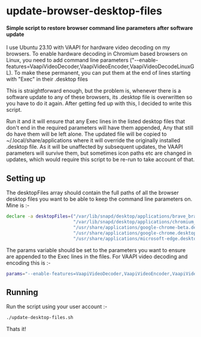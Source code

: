 # update-browser-desktop-files
#### Simple script to restore browser command line parameters after software update
I use Ubuntu 23.10 with VAAPI for hardware video decoding on my browsers. To enable hardware decoding in Chromium based 
browsers on Linux, you need to add command line parameters ("--enable-features=VaapiVideoDecoder,VaapiVideoEncoder,VaapiVideoDecodeLinuxGL).
To make these permanent, you can put them at the end of lines starting with "Exec" in their .desktop files 

This is straightforward enough, but the problem is, whenever there is a software update to any of these browsers, its 
.desktop file is overwritten so you have to do it again. After getting fed up with this, I decided to write this script.

Run it and it will ensure that any Exec lines in the listed desktop files that don't end in the required 
parameters will have them appended, Any that still do have them will be left alone. The updated file will be copied to 
~/.local/share/applications where it will override the originally installed .desktop file. As it will be unaffected by 
subsequent updates, the VAAPI parameters will survive them, but sometimes icon paths etc are changed in updates, which 
would require this script to be re-run to take account of that.

## Setting up
The desktopFiles array should contain the full paths of all the browser desktop files you want to be able to keep the
command line parameters on. Mine is :-

```bash
declare -a desktopFiles=("/var/lib/snapd/desktop/applications/brave_brave.desktop"
                         "/var/lib/snapd/desktop/applications/chromium_chromium.desktop"
                         "/usr/share/applications/google-chrome-beta.desktop"
                         "/usr/share/applications/google-chrome.desktop"
                         "/usr/share/applications/microsoft-edge.desktop")
```
The params variable should be set to the parameters you want to ensure are appended to the Exec lines in the files.
For VAAPI video decoding and encoding this is :-

```bash
params="--enable-features=VaapiVideoDecoder,VaapiVideoEncoder,VaapiVideoDecodeLinuxGL"
```
## Running
Run the script using your user account :-
```bash
./update-desktop-files.sh
```

Thats it!
